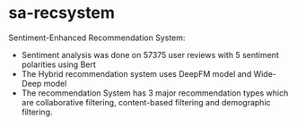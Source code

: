 # sa-recsystem
Sentiment-Enhanced Recommendation System:
  - Sentiment analysis was done on 57375 user reviews with 5 sentiment polarities using Bert
  - The Hybrid recommendation system uses DeepFM model and Wide-Deep model
  - The recommendation System has 3 major recommendation types which are collaborative filtering, content-based filtering and demographic filtering. 
